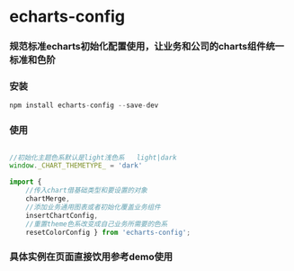 # echarts-config
### 规范标准echarts初始化配置使用，让业务和公司的charts组件统一标准和色阶

### 安装
```js
npm install echarts-config --save-dev
```

### 使用

```js

//初始化主题色系默认是light浅色系   light|dark
window._CHART_THEMETYPE_ = 'dark'

import { 
    //传入chart借基础类型和要设置的对象
    chartMerge,
    //添加业务通用图表或者初始化覆盖业务组件
    insertChartConfig,
    //重置theme色系改变成自己业务所需要的色系
    resetColorConfig } from 'echarts-config';

```

### 具体实例在页面直接饮用参考demo使用